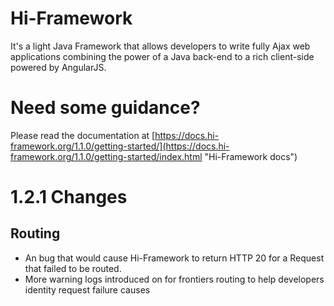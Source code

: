# Hi-Framework
It's a light Java Framework that allows developers to write fully Ajax web applications combining the power of a Java back-end to a rich client-side powered by AngularJS.


# Need some guidance?
Please read the documentation at [https://docs.hi-framework.org/1.1.0/getting-started/](https://docs.hi-framework.org/1.1.0/getting-started/index.html "Hi-Framework docs")

# 1.2.1 Changes
## Routing
* An bug that would cause Hi-Framework to return HTTP 20 for a Request that failed to be routed.
* More warning logs introduced on for frontiers routing to help developers identity request failure causes
